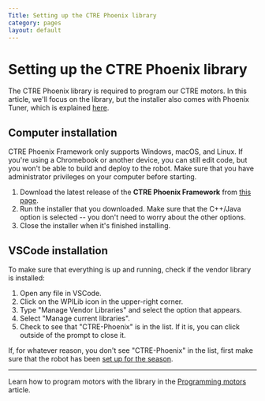 ```yaml
---
Title: Setting up the CTRE Phoenix library
category: pages
layout: default
---
```


# Setting up the CTRE Phoenix library

The CTRE Phoenix library is required to program our CTRE motors. In this article, we'll focus on the library, but the installer also comes with Phoenix Tuner, which is explained [here](https://team2530.github.io/Documentation/electronics/Phoenix-Tuner-Use/).

## Computer installation
CTRE Phoenix Framework only supports Windows, macOS, and Linux. If you're using a Chromebook or another device, you can still edit code, but you won't be able to build and deploy to the robot.
Make sure that you have administrator privileges on your computer before starting.

1. Download the latest release of the **CTRE Phoenix Framework** from [this page](https://github.com/CrossTheRoadElec/Phoenix-Releases/releases).
2. Run the installer that you downloaded. Make sure that the C++/Java option is selected -- you don't need to worry about the other options.
3. Close the installer when it's finished installing.

## VSCode installation
To make sure that everything is up and running, check if the vendor library is installed:

1. Open any file in VSCode.
2. Click on the WPILib icon in the upper-right corner.
3. Type "Manage Vendor Libraries" and select the option that appears.
4. Select "Manage current libraries".
5. Check to see that "CTRE-Phoenix" is in the list. If it is, you can click outside of the prompt to close it.

If, for whatever reason, you don't see "CTRE-Phoenix" in the list, first make sure that the robot has been [set up for the season](./Setting-up-for-a-new-season).

***

Learn how to program motors with the library in the [Programming motors](https://team2530.github.io/Documentation/programming/basics/Programming-motors/) article.